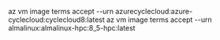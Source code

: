 

az vm image terms accept --urn azurecyclecloud:azure-cyclecloud:cyclecloud8:latest
az vm image terms accept --urn almalinux:almalinux-hpc:8_5-hpc:latest
